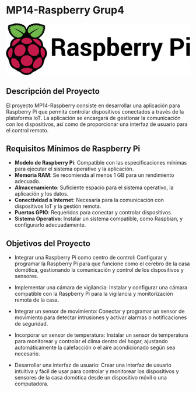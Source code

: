 # MP14-Raspberry Grup4

![Raspberry Pi](../capturas/Raspberry_Pi_OS_Logo.png)

## Descripción del Proyecto
El proyecto MP14-Raspberry consiste en desarrollar una aplicación para Raspberry Pi que permita controlar dispositivos conectados a través de la plataforma IoT. La aplicación se encargará de gestionar la comunicación con los dispositivos, así como de proporcionar una interfaz de usuario para el control remoto.

## Requisitos Mínimos de Raspberry Pi

- **Modelo de Raspberry Pi**: Compatible con las especificaciones mínimas para ejecutar el sistema operativo y la aplicación.
- **Memoria RAM**: Se recomienda al menos 1 GB para un rendimiento adecuado.
- **Almacenamiento**: Suficiente espacio para el sistema operativo, la aplicación y los datos.
- **Conectividad a Internet**: Necesaria para la comunicación con dispositivos IoT y la gestión remota.
- **Puertos GPIO**: Requeridos para conectar y controlar dispositivos.
- **Sistema Operativo**: Instalar un sistema compatible, como Raspbian, y configurarlo adecuadamente.

## Objetivos del Proyecto

- Integrar una Raspberry Pi como centro de control: Configurar y programar la Raspberry Pi para que funcione como el cerebro de la casa domótica, gestionando la comunicación y control de los dispositivos y sensores.

- Implementar una cámara de vigilancia: Instalar y configurar una cámara compatible con la Raspberry Pi para la vigilancia y monitorización remota de la casa.

- Integrar un sensor de movimiento: Conectar y programar un sensor de movimiento para detectar intrusiones y activar alarmas o notificaciones de seguridad.

- Incorporar un sensor de temperatura: Instalar un sensor de temperatura para monitorear y controlar el clima dentro del hogar, ajustando automáticamente la calefacción o el aire acondicionado según sea necesario.

- Desarrollar una interfaz de usuario: Crear una interfaz de usuario intuitiva y fácil de usar para controlar y monitorear los dispositivos y sensores de la casa domótica desde un dispositivo móvil o una computadora.
